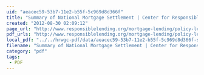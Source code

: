 ```yaml
---
uid: "aeacec59-53b7-11e2-b55f-5c969d8d366f"
title: "Summary of National Mortgage Settlement | Center for Responsible Lending"
created: "2012-08-30 02:09:12"
page_url: "http://www.responsiblelending.org/mortgage-lending/policy-legislation/states/Summary-of-AG-Settlement-3-12-12.pdf"
pdf_urls: "http://www.responsiblelending.org/mortgage-lending/policy-legislation/states/Summary-of-AG-Settlement-3-12-12.pdf"
local_pdf: "../../hrwgc-pdf/data/aeacec59-53b7-11e2-b55f-5c969d8d366f-summary-of-national-mortgage-settlement-center-for-responsible-lending.pdf"
filename: "Summary of National Mortgage Settlement | Center for Responsible Lending.html"
category: "pdf"
tags: 
 - PDF
---
```


